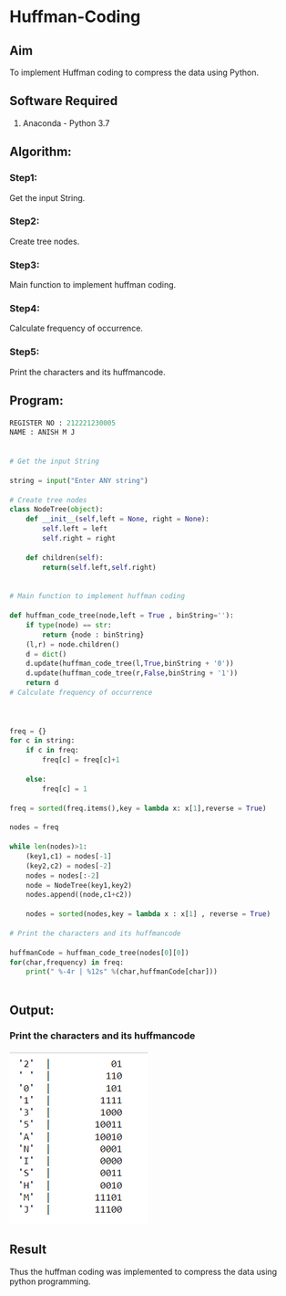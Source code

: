 # Huffman-Coding
## Aim
To implement Huffman coding to compress the data using Python.

## Software Required
1. Anaconda - Python 3.7

## Algorithm:
### Step1:
Get the input String.


### Step2:
Create tree nodes.

### Step3:
Main function to implement huffman coding.

### Step4:
Calculate frequency of occurrence.

### Step5:
Print the characters and its huffmancode.

 
## Program:

``` Python
REGISTER NO : 212221230005
NAME : ANISH M J 


# Get the input String

string = input("Enter ANY string")

# Create tree nodes
class NodeTree(object):
    def __init__(self,left = None, right = None):
        self.left = left
        self.right = right
        
    def children(self):
        return(self.left,self.right)


# Main function to implement huffman coding

def huffman_code_tree(node,left = True , binString=''):
    if type(node) == str:
        return {node : binString}
    (l,r) = node.children()
    d = dict()
    d.update(huffman_code_tree(l,True,binString + '0'))
    d.update(huffman_code_tree(r,False,binString + '1'))
    return d
# Calculate frequency of occurrence



freq = {}
for c in string: 
    if c in freq:
        freq[c] = freq[c]+1
    
    else:
        freq[c] = 1
        
freq = sorted(freq.items(),key = lambda x: x[1],reverse = True)

nodes = freq

while len(nodes)>1:
    (key1,c1) = nodes[-1]
    (key2,c2) = nodes[-2]
    nodes = nodes[:-2]
    node = NodeTree(key1,key2)
    nodes.append((node,c1+c2))
    
    nodes = sorted(nodes,key = lambda x : x[1] , reverse = True)

# Print the characters and its huffmancode

huffmanCode = huffman_code_tree(nodes[0][0])
for(char,frequency) in freq:
    print(" %-4r | %12s" %(char,huffmanCode[char]))



```
## Output:

### Print the characters and its huffmancode
![p](12op.png)



## Result
Thus the huffman coding was implemented to compress the data using python programming.